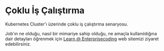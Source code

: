 # Çoklu İş Çalıştırma
Kubernetes Cluster'ı üzerinde çoklu iş çalıştırma senaryosu.

Job'ın ne olduğu, nasıl bir mimariye sahip olduğu, ne amaçla kullanıldığına dair detayları öğrenmek için [Learn @ Enterprisecoding](http://learn.enterprisecoding.com/) web sitemizi ziyaret edebilirsiniz.